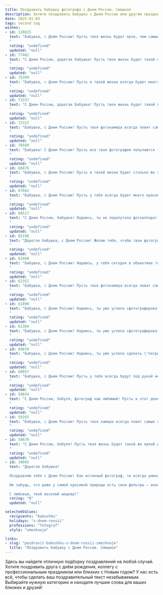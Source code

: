 ```yaml
---
title: Поздравить бабушку фотографа с Днем России. Смешное
description: Хотите поздравить бабушку с Днем России или другим праздником? Наш ИИ создаст незабываемое поздравление, а вы обязательно выделитесь среди других.  
date: 2025-01-03
tags: second tag
wishes:
- id: 128815
  text: "Бабушка, с Днём России! Пусть твоя жизнь будет ярче, чем самые удачные твои фотографии, а пенсия – стабильнее, чем штатив!  Желаю тебе столько радости, что даже фотоаппарат не сможет всё запечатлеть!  Здоровья и долгих лет, чтобы успеть поснимать ещё миллион прекрасных мгновений!
  "
  rating: "undefined"
  updated: "null"
- id: 77402
  text: "С Днем России, дорогая бабушка! Пусть твоя жизнь будет такой же яркой и красочной, как фотографии, которые ты делаешь! И помни, что самые лучшие снимки - это снимки, на которых ты сама улыбаешься! 😜
  "
  rating: "undefined"
  updated: "null"
- id: 75399
  text: "Бабушка, с Днем России! Пусть в твоей жизни всегда будет много ярких кадров, как на твоих фото! И чтобы никакая \"политика\" не портила твой прекрасный вид, как бывает с некоторыми красивыми кадрами в фильмах! 😉
  "
  rating: "undefined"
  updated: "null"
- id: 73337
  text: "С Днем России, дорогая Бабушка! Пусть твоя жизнь будет такой же яркой и красочной, как твои снимки! И пусть у тебя всегда будет \"свежий взгляд\" на любую ситуацию, как у профессионального фотографа!
  "
  rating: "undefined"
  updated: "null"
- id: 72322
  text: "Бабушка, с Днем России! Пусть твоя фотокамера всегда ловит самые яркие моменты жизни, а фотографии получаются такими же красочными, как наша страна! 🇷🇺📸
  "
  rating: "undefined"
  updated: "null"
- id: 70589
  text: "Бабушка! С Днем России! Пусть все твои фотографии получаются такими же яркими и красочными, как наша страна! 😊  И помни, ты - самая лучшая фотограф в мире, даже если иногда \"ловлишь\" нас в неудачных позах! 😂
  "
  rating: "undefined"
  updated: "null"
- id: 68876
  text: "Бабушка, с Днем России! Пусть в твоей жизни будет столько же ярких кадров, сколько в объективе твоего фотоаппарата, и пусть каждый день будет как удачный кадр, который ты потом будешь пересматривать с улыбкой на лице! 😉
  "
  rating: "undefined"
  updated: "null"
- id: 67682
  text: "Бабушка, с Днем России! Пусть у тебя всегда будет много красивых кадров, а твоя улыбка — самая яркая из всех! 🥳📸 И пусть фотоаппарат никогда не ломается, а главное — чтобы модели всегда были в отличном настроении! 😉
  "
  rating: "undefined"
  updated: "null"
- id: 66517
  text: "С Днем России, бабушка! Надеюсь, ты не перепутала фотоаппарат с флагом, а то получится отличный снимок с забавным казусом! 😜
  "
  rating: "undefined"
  updated: "null"
- id: 65196
  text: "Дорогая бабушка, с Днем России! Желаю тебе, чтобы твои фотографии всегда были яркими и запоминающимися, как наша любимая страна!  И чтобы, как фотограф, ты всегда ловила самые удачные ракурсы для жизни, а не только для фото! 😉
  "
  rating: "undefined"
  updated: "null"
- id: 63490
  text: "Бабушка, с Днем России! Надеюсь, у тебя сегодня в объективе только улыбки и праздничное настроение, а не моё мокрое ухо, которое ты всегда пытаешься сфотографировать! 😄🎉
  "
  rating: "undefined"
  updated: "null"
- id: 62352
  text: "Бабушка, с Днем России! Пусть твоя фотокамера всегда ловит самые яркие моменты нашей жизни, даже если эти моменты - это твои внуки, случайно забрызгавшие тебя тортом! 😜
  "
  rating: "undefined"
  updated: "null"
- id: 61890
  text: "Бабушка, с Днем России! Надеюсь, ты уже успела сфотографировать все триколоры в округе, ведь без твоих снимков этот праздник просто немыслим! 😂
  "
  rating: "undefined"
  updated: "null"
- id: 61384
  text: "Бабушка, с Днем России! Надеюсь, ты уже успела сфотографировать все триколоры, которые мимо пролетали? 😉  Пусть твоя жизнь будет такой же яркой и многогранной, как фотографии, которые ты творишь!
  "
  rating: "undefined"
  updated: "null"
- id: 60876
  text: "Бабушка, с Днем России! Надеюсь, ты уже успела сделать \"патриотичную\" фотосессию с внуками, где все в цветах триколора? 😉 А еще, может, ты уже запечатлела, как внук съел целый торт, а внучка учит попугая кричать \"Россия - вперёд!\"? 😜  В любом случае, желаю тебе ярких кадров, позитивных эмоций и ещё больше креативных идей! 🎉
  "
  rating: "undefined"
  updated: "null"
- id: 60057
  text: "Бабушка, с Днем России! Пусть у тебя всегда будут под рукой не только фотоаппарат, но и вкусный пирожок, чтобы поймать самые яркие и сладкие моменты жизни! 😉
  "
  rating: "undefined"
  updated: "null"
- id: 59834
  text: "С Днем России, бабуля, фотограф наш любимый! Пусть в этот день у тебя будут только удачные кадры, никаких «красных глаз» и засвеченных снимков! А главное — чтобы все фотографии были полны любви и улыбок, как твоя душа!
  "
  rating: "undefined"
  updated: "null"
- id: 59165
  text: "Бабушка, с Днем России! Пусть твоя камера всегда ловит самые яркие моменты, а фотоальбомы ломятся от снимков, где все счастливы, как на Красной площади 12 июня! 🎉
  "
  rating: "undefined"
  updated: "null"
- id: 58670
  text: "С Днем России, бабуля! Пусть твоя жизнь будет такой же яркой и красочной, как твои фотографии! 😉 А пока ты фотографируешь всех на память, мы будем фотографировать тебя - ведь ты сама по себе произведение искусства! 🎉
  "
  rating: "undefined"
  updated: "null"
- id: 38605
  text: "Дорогая бабушка!
  
  Поздравляю тебя с Днем России! Как истинный фотограф, ты всегда умеешь делать прекрасные снимки нашей страны: от бескрайних полей до уютных улочек. Пусть твоя жизнь будет такая же яркая, как солнечный день на съемке, а каждый новый момент запечатлится в сердце, как лучшие кадры в альбоме!
  
  Не забудь, что даже у самой красивой природы есть свои фильтры — иногда нужно немного «размытия» окружающей суеты, чтобы получить картину счастья. Желаю тебе, чтобы каждый миг был наполнен теплом, радостью и, конечно, хорошим светом — как на твоих лучших фотографиях!
  
  С любовью, твой веселый шедевр!"
  rating: "0"
  updated: "null"

selectedValues:
  recipients: "babushku"
  holidays: "s-dnem-rossii"
  professions: "fotograf"
  style: "smeshnoje"

links:
- slug: "pozdravit-babushku-s-dnem-rossii-smeshnoje"
  title: "Поздравить бабушку с Днем России. Смешное"
---
```


Здесь вы найдете отличную подборку поздравлений на любой случай. 
Хотите поздравить друга с днём рождения, коллегу с профессиональным праздником или близких с Новым годом? У нас есть всё, чтобы сделать ваш поздравительный текст незабываемым. Выбирайте нужную категорию и находите лучшие слова для ваших близких и друзей!
